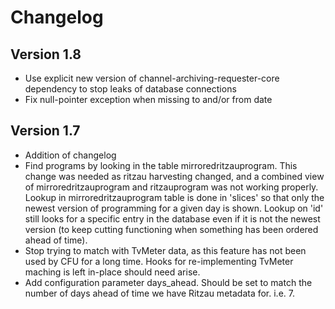 # Changelog

## Version 1.8
* Use explicit new version of channel-archiving-requester-core dependency to stop leaks of database connections
* Fix null-pointer exception when missing to and/or from date

## Version 1.7
* Addition of changelog
* Find programs by looking in the table mirroredritzauprogram. This change was needed as ritzau harvesting changed, and a combined view of mirroredritzauprogram and ritzauprogram was not working properly. Lookup in mirroredritzauprogram table is done in 'slices' so that only the newest version of programming for a given day is shown. Lookup on 'id' still looks for a specific entry in the database even if it is not the newest version (to keep cutting functioning when something has been ordered ahead of time).
* Stop trying to match with TvMeter data, as this feature has not been used by CFU for a long time. Hooks for re-implementing TvMeter maching is left in-place should need arise.
* Add configuration parameter days_ahead. Should be set to match the number of days ahead of time we have Ritzau metadata for. i.e. 7.


